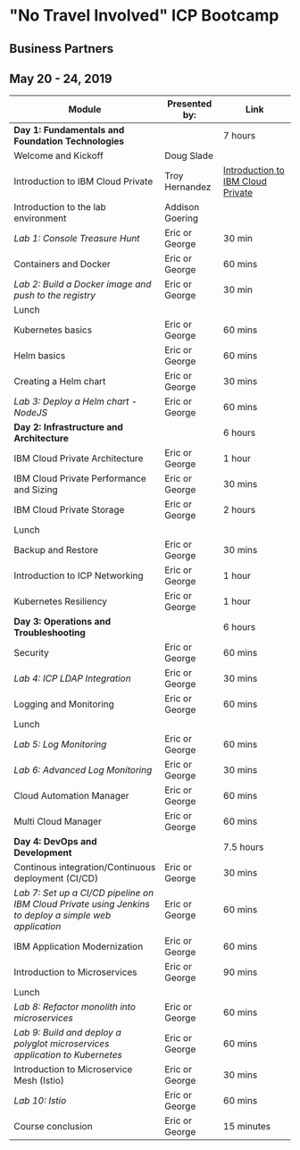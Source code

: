 # "No Travel Involved" ICP Bootcamp

## Business Partners

## May 20 - 24, 2019


| Module | Presented by: | Link | 
| --- | --- | --- | 
| **Day 1: Fundamentals and Foundation Technologies** | | 7 hours | |
| Welcome and Kickoff | Doug Slade |  |
| Introduction to IBM Cloud Private | Troy Hernandez | [Introduction to IBM Cloud Private](https://github.com/ibm-cloud-architecture/icp-admin-bootcamp/blob/master/unit-presentations/01%20-%20Introduction%20to%20IBM%20Cloud%20Private%20v1.0.1.pdf ) |
| Introduction to the lab environment | Addison Goering |  |
| _Lab 1: Console Treasure Hunt_ | Eric or George | 30 min | [Console Treasure Hunt](https://github.com/ibm-cloud-architecture/icp-admin-bootcamp/blob/master/labs/Lab%2003%20Console%20Treasure%20Hunt.md) | [Console Treasure Hunt](https://github.com/ibm-cloud-architecture/icp-admin-bootcamp/blob/master/labs/Lab%2003%20Console%20Treasure%20Hunt.md) |
| Containers and Docker | Eric or George | 60 mins | [Containers and Docker](https://github.com/ibm-cloud-architecture/icp-admin-bootcamp/blob/master/unit-presentations/03%20-%20Containers%20and%20Docker%20v1.0.1.pdf) | [Containers and Docker](https://github.ibm.com/CASE/cloud-private-bootcamp/blob/master/Unit-Presentations/03%20-%20Containers%20and%20Docker%20v1.0.1.pptx)|
| _Lab 2: Build a Docker image and push to the registry_ | Eric or George | 30 min | [Push Docker images to ICP Private Docker Registry](https://github.ibm.com/CASE/cloud-private-bootcamp/blob/master/Labs/Lab%2002%20Private%20Docker%20Registry.md) | [Push Docker images to ICP Private Docker Registry](https://github.ibm.com/CASE/cloud-private-bootcamp/blob/master/Labs/Lab%2002%20Private%20Docker%20Registry.md) |
| Lunch | | | | |
| Kubernetes basics | Eric or George | 60 mins | [Kubernetes basics](https://github.com/ibm-cloud-architecture/icp-admin-bootcamp/blob/master/unit-presentations/04%20-%20Kubernetes%20Basics%20v1.0.1.pdf) | [Kubernetes basics](https://github.ibm.com/CASE/cloud-private-bootcamp/blob/master/Unit-Presentations/04%20-%20Kubernetes%20Basics%20v1.0.1.pptx) |
| Helm basics | Eric or George | 60 mins | [Helm basics](https://github.com/ibm-cloud-architecture/icp-admin-bootcamp/blob/master/unit-presentations/05%20-%20Helm%20Basics%20v1.01.pdf) | [Helm basics](https://github.ibm.com/CASE/cloud-private-bootcamp/blob/master/Unit-Presentations/05%20-%20Helm%20Basics%20v1.01.pptx) |
| Creating a Helm chart  | Eric or George | 30 mins | [Creating Helm Charts](https://github.com/ibm-cloud-architecture/icp-admin-bootcamp/blob/master/unit-presentations/06%20-%20Creating%20Helm%20Charts%20v1.0.1.pdf) | [Creating Helm Charts](https://github.ibm.com/CASE/cloud-private-bootcamp/blob/master/Unit-Presentations/06%20-%20Creating%20Helm%20Charts%20v1.0.1.pptx) |
| _Lab 3: Deploy a Helm chart - NodeJS_ | Eric or George | 60 mins | [Deploy a simple Helm chart: NodeJS Sample](https://github.com/ibm-cloud-architecture/icp-admin-bootcamp/blob/master/labs/Lab%2005%20Deploy%20NodeJS%20Helm.md) |  [Deploy a simple Helm chart: NodeJS Sample](https://github.com/ibm-cloud-architecture/icp-admin-bootcamp/blob/master/labs/Lab%2005%20Deploy%20NodeJS%20Helm.md) |
| **Day 2: Infrastructure and Architecture** | | 6 hours | |
| IBM Cloud Private Architecture | Eric or George | 1 hour | [IBM Cloud Private Architecture](https://github.com/ibm-cloud-architecture/icp-admin-bootcamp/blob/master/unit-presentations/07%20-%20ICP%20Architecture%20v1.0.1.pdf) |  [IBM Cloud Private Architecture](https://github.ibm.com/CASE/cloud-private-bootcamp/blob/master/Unit-Presentations/07%20-%20ICP%20Architecture%20v1.0.1.pptx) |
| IBM Cloud Private Performance and Sizing | Eric or George | 30 mins | [IBM Cloud Private Performance and Sizing](https://github.com/ibm-cloud-architecture/icp-admin-bootcamp/blob/master/unit-presentations/08%20-%20ICP%20Performance%20and%20Sizing.pdf) | [IBM Cloud Private Performance and Sizing](https://github.ibm.com/CASE/cloud-private-bootcamp/blob/master/Unit-Presentations/08%20-%20ICP%20Performance%20and%20Sizing.pptx) |
| IBM Cloud Private Storage | Eric or George | 2 hours | [IBM Cloud Private Storage](https://github.com/ibm-cloud-architecture/icp-admin-bootcamp/blob/master/unit-presentations/09%20-%20ICP%20Storage%20v1.0.1.pdf) | [IBM Cloud Private Storage](https://github.ibm.com/CASE/cloud-private-bootcamp/blob/master/Unit-Presentations/09%20-%20ICP%20Storage%20v1.0.1.pptx) |
| Lunch | | | | |
| Backup and Restore | Eric or George | 30 mins | [IBM Cloud Private Backup and Restore Strategy](https://github.com/ibm-cloud-architecture/icp-admin-bootcamp/blob/master/unit-presentations/10%20-%20ICP%20Backup%20%26%20Restore%20Strategy%20v1.0.1.pdf) | [IBM Cloud Private Backup and Restore Strategy](https://github.ibm.com/CASE/cloud-private-bootcamp/blob/master/Unit-Presentations/10%20-%20ICP%20Backup%20%26%20Restore%20Strategy%20v1.0.1.pptx) |
| Introduction to ICP Networking | Eric or George | 1 hour | [IBM Cloud Private Network](https://github.com/ibm-cloud-architecture/icp-admin-bootcamp/blob/master/unit-presentations/11%20-%20ICP%20Network%20v1.0.1.pdf)| [IBM Cloud Private Network](https://github.ibm.com/CASE/cloud-private-bootcamp/blob/master/Unit-Presentations/11%20-%20ICP%20Network%20v1.0.1.pptx)|
| Kubernetes Resiliency | Eric or George | 1 hour | No student link available |[HA and DR aspects](https://github.ibm.com/CASE/violet-build-bootcamp/blob/master/presentations/HADR%20aspects.pptx)|
| **Day 3: Operations and Troubleshooting**| | 6 hours | |
| Security | Eric or George | 60 mins | [IBM Cloud Private Security](https://github.com/ibm-cloud-architecture/icp-admin-bootcamp/blob/master/unit-presentations/12%20-%20ICP%20Security%20v1.0.1.pdf) | [IBM Cloud Private Security](https://github.ibm.com/CASE/cloud-private-bootcamp/blob/master/Unit-Presentations/12%20-%20ICP%20Security%20v1.0.1.pptx)
| _Lab 4: ICP LDAP Integration_ | Eric or George | 30 mins | [Lab: Configuring IBM Cloud Private to use OpenLDAP ](https://github.ibm.com/CASE/cloud-private-bootcamp/blob/master/Labs/Lab%2006%20OpenLDAP.md) | [Lab: Configuring IBM Cloud Private to use OpenLDAP ](https://github.ibm.com/CASE/cloud-private-bootcamp/blob/master/Labs/Lab%2006%20OpenLDAP.md)|
| Logging and Monitoring  | Eric or George | 60 mins | [Debugging and Monitoring with IBM Cloud Private](https://github.com/ibm-cloud-architecture/icp-admin-bootcamp/blob/master/unit-presentations/13%20-%20ICP%20Logging%20and%20Monitoring.pdf) | [Debugging and Monitoring with IBM Cloud Private (pdf only)](https://github.com/ibm-cloud-architecture/icp-admin-bootcamp/blob/master/unit-presentations/13%20-%20ICP%20Logging%20and%20Monitoring.pdf) |
| Lunch | | | | |
| _Lab 5: Log Monitoring_ | Eric or George | 60 mins | [Lab: Logging](https://github.ibm.com/CASE/cloud-private-bootcamp/blob/master/Labs/Lab%2007%20Logging.md) | [Lab: Logging](https://github.ibm.com/CASE/cloud-private-bootcamp/blob/master/Labs/Lab%2007%20Logging.md) |
| _Lab 6: Advanced Log Monitoring_ | Eric or George | 30 mins | [Lab: Configuring ELK](https://github.ibm.com/CASE/cloud-private-bootcamp/blob/master/Labs/Lab%2008%20-%20Modified%20Logging.md) | [Lab: Configuring ELK](https://github.ibm.com/CASE/cloud-private-bootcamp/blob/master/Labs/Lab%2008%20-%20Modified%20Logging.md) |
| Cloud Automation Manager | Eric or George | 60 mins |  [Cloud Automation Manager](https://github.com/ibm-cloud-architecture/icp-admin-bootcamp/blob/master/unit-presentations/21%20-%20Cloud%20Automation%20Manager%201.0.1.pdf) | [Cloud Automation Manager](https://github.ibm.com/CASE/cloud-private-bootcamp/blob/master/Unit-Presentations/21%20-%20Cloud%20Automation%20Manager.pptx) |
| Multi Cloud Manager | Eric or George | 60 mins | [Multi Cloud Manager](https://github.com/ibm-cloud-architecture/icp-admin-bootcamp/blob/master/unit-presentations/23%20%20Multi%20Cloud%20Manager%20-%20Addendum%20to%20ICP%20Architecture.pdf) | [Multi Cloud Manager (pdf only)](https://github.com/ibm-cloud-architecture/icp-admin-bootcamp/blob/master/unit-presentations/23%20%20Multi%20Cloud%20Manager%20-%20Addendum%20to%20ICP%20Architecture.pdf) |
| **Day 4: DevOps and Development** | | 7.5 hours | |
| Continous integration/Continuous deployment (CI/CD) | Eric or George | 30 mins | No student link available| [DevOps Concepts](https://github.ibm.com/ibm-cloud-academy/content/blob/master/Infrastructure_Architecture/DevOps/DevOps_Concepts.pptx) |
|  _Lab 7: Set up a CI/CD pipeline on IBM Cloud Private using Jenkins to deploy a simple web application_ | Eric or George | 60 mins | [Lab: Setting up a Jenkins environment in IBM Cloud Private](https://github.ibm.com/ibm-cloud-academy/content/blob/master/Compute_Model/Containers/ICP-entdev/3.2-Jenkins.pdf) | [Lab: Setting up a Jenkins environment in IBM Cloud Private](https://github.ibm.com/ibm-cloud-academy/content/blob/master/Compute_Model/Containers/ICP-entdev/3.2-Jenkins.pdf) |
| IBM Application Modernization | Eric or George | 60 mins |  [IBM Application Modernization](https://github.com/ibm-cloud-architecture/icp-admin-bootcamp/blob/master/unit-presentations/20%20-%20App%20Modernization%20v1.0.1.pdf)|[IBM Application Modernization (pdf only)](https://github.com/ibm-cloud-architecture/icp-admin-bootcamp/blob/master/unit-presentations/20%20-%20App%20Modernization%20v1.0.1.pdf) |
| Introduction to Microservices | Eric or George | 90 mins | No student link available | [Microservices Architecture](https://github.ibm.com/ibm-cloud-academy/content/blob/master/Infrastructure_Architecture/DevOps/DevOps_Concepts.pptx) OR https://ibm.ent.box.com/file/433545017585 |
| Lunch | | | | |
| _Lab 8: Refactor monolith into microservices_ | Eric or George | 60 mins | [Lab: Designing microservices](https://github.ibm.com/ibm-cloud-academy/content/blob/master/Application_Architecture/Microservices/Design/Microservices-Design.pdf) | [Lab: Designing microservices](https://github.ibm.com/ibm-cloud-academy/content/blob/master/Application_Architecture/Microservices/Design/Microservices-Design.pdf) |
| _Lab 9: Build and deploy a polyglot microservices application to Kubernetes_ | Eric or George | 60 mins | [Lab:](presentations/Day%204%20-%20RBAC%20with%20LDAP%20Lab.pptx) |
| Introduction to Microservice Mesh (Istio) | Eric or George | 30 mins | [IBM Cloud Private Istio - Microservices Mesh)](https://github.com/ibm-cloud-architecture/icp-admin-bootcamp/blob/master/unit-presentations/22%20-%20ICP%20Istio%20Microservice%20Mesh%20v1.0.1.pdf)  |[IBM Cloud Private Istio - Microservices Mesh (pdf only)](https://github.com/ibm-cloud-architecture/icp-admin-bootcamp/blob/master/unit-presentations/22%20-%20ICP%20Istio%20Microservice%20Mesh%20v1.0.1.pdf) |
| _Lab 10: Istio_ | Eric or George | 60 mins | [Lab: Working with Istio](https://github.ibm.com/ibm-cloud-academy/content/blob/master/Application_Architecture/Microservices/istio-1.0-lab.pdf) | [Lab: Working with Istio](https://github.ibm.com/ibm-cloud-academy/content/blob/master/Application_Architecture/Microservices/istio-1.0-lab.pdf) |
| Course conclusion | Eric or George | 15 minutes | |  |



